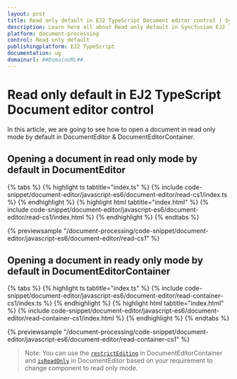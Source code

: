 ```yaml
---
layout: post
title: Read only default in EJ2 TypeScript Document editor control | Syncfusion
description: Learn here all about Read only default in Syncfusion EJ2 TypeScript Document editor control of Syncfusion Essential JS 2 and more.
platform: document-processing
control: Read only default 
publishingplatform: EJ2 TypeScript
documentation: ug
domainurl: ##DomainURL##
---
```


# Read only default in EJ2 TypeScript Document editor control

In this article, we are going to see how to open a document in read only mode by default in DocumentEditor & DocumentEditorContainer.

## Opening a document in read only mode by default in DocumentEditor

 

 {% tabs %}
{% highlight ts tabtitle="index.ts" %}
{% include code-snippet/document-editor/javascript-es6/document-editor/read-cs1/index.ts %}
{% endhighlight %}
{% highlight html tabtitle="index.html" %}
{% include code-snippet/document-editor/javascript-es6/document-editor/read-cs1/index.html %}
{% endhighlight %}
{% endtabs %}
        
{% previewsample "/document-processing/code-snippet/document-editor/javascript-es6/document-editor/read-cs1" %}



## Opening a document in ready only mode by default in DocumentEditorContainer

 

 {% tabs %}
{% highlight ts tabtitle="index.ts" %}
{% include code-snippet/document-editor/javascript-es6/document-editor/read-container-cs1/index.ts %}
{% endhighlight %}
{% highlight html tabtitle="index.html" %}
{% include code-snippet/document-editor/javascript-es6/document-editor/read-container-cs1/index.html %}
{% endhighlight %}
{% endtabs %}
        
{% previewsample "/document-processing/code-snippet/document-editor/javascript-es6/document-editor/read-container-cs1" %}



>Note: You can use the [`restrictEditing`](https://ej2.syncfusion.com/documentation/api/document-editor-container#restrictediting) in DocumentEditorContainer and [`isReadOnly`](https://ej2.syncfusion.com/documentation/api/document-editor#isreadonly) in DocumentEditor based on your requirement to change component to read only mode.